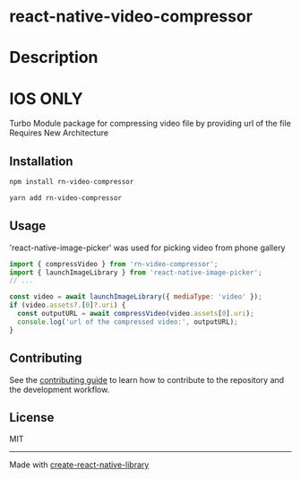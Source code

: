 # react-native-video-compressor

# Description

# IOS ONLY

Turbo Module package for compressing video file by providing url of the file
Requires New Architecture

## Installation

```sh
npm install rn-video-compressor
```

```sh
yarn add rn-video-compressor
```

## Usage

'react-native-image-picker' was used for picking video from phone gallery

```js
import { compressVideo } from 'rn-video-compressor';
import { launchImageLibrary } from 'react-native-image-picker';
// ...

const video = await launchImageLibrary({ mediaType: 'video' });
if (video.assets?.[0]?.uri) {
  const outputURL = await compressVideo(video.assets[0].uri);
  console.log('url of the compressed video:', outputURL);
}
```

## Contributing

See the [contributing guide](CONTRIBUTING.md) to learn how to contribute to the repository and the development workflow.

## License

MIT

---

Made with [create-react-native-library](https://github.com/callstack/react-native-builder-bob)
